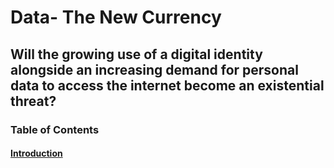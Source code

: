 # Data- The New Currency
## Will the growing use of a digital identity alongside an increasing demand for personal data to access the internet become an existential threat?
### Table of Contents
#### [Introduction](https://github.com/2006695/CS220AU-DP-2022/blob/main/Introduction)
####
####
####



